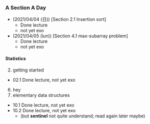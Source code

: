 


### A Section A Day
- (2021/04/04 (日)) [Section 2.1 Insertion sort]
  - Done lecture
  - not yet exo
- (2021/04/05 (lun)) [Section 4.1 max-subarray problem]
  - Done lecture
  - not yet exo


#### Statistics
02. getting started
  - 02.1 Done lecture, not yet exo
06. hey
10. elementary data structures
  - 10.1 Done lecture, not yet exo
  - 10.2 Done lecture, not yet exo
    - (but **sentinel** not quite understand; read again later maybe)
